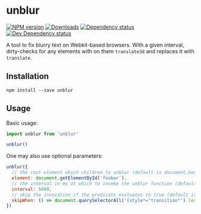 # unblur

[![NPM version][npm-image]][npm-url] [![Downloads][downloads-image]][npm-url] [![Dependency status][david-dm-image]][david-dm-url] [![Dev Dependency status][david-dm-dev-image]][david-dm-dev-url]

A tool to fix blurry text on Webkit-based browsers. With a given interval, dirty-checks for any elements with on them `translate3d` and replaces it with `translate`.

## Installation
```
npm install --save unblur
```

## Usage
Basic usage:
```javascript
import unblur from 'unblur'

unblur()
```
One may also use optional parameters:
```javascript
unblur({
  // the root element which children to unblur (default is document.body)
  element: document.getElementById('foobar'),
  // the interval in ms at which to invoke the unblur function (default is 1000)
  interval: 5000,
  // skip the invocation if the predicate evaluates to true (default is undefined)
  skipWhen: () => document.querySelectorAll('[style*="transition"').length > 0,
})
```

[npm-url]: https://npmjs.org/package/unblur
[downloads-image]: http://img.shields.io/npm/dm/unblur.svg
[npm-image]: http://img.shields.io/npm/v/unblur.svg
[david-dm-url]:https://david-dm.org/inker/unblur
[david-dm-image]:https://david-dm.org/inker/unblur.svg
[david-dm-dev-url]:https://david-dm.org/inker/unblur#info=devDependencies
[david-dm-dev-image]:https://david-dm.org/inker/unblur/dev-status.svg
